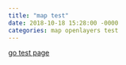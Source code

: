 ```yaml
---
title: "map test"
date: 2018-10-18 15:28:00 -0000
categories: map openlayers test
---
```

<a href="https://github.com/monanhip/monanhip.github.io/blob/master/example/accessible.html"> go test page</a>

